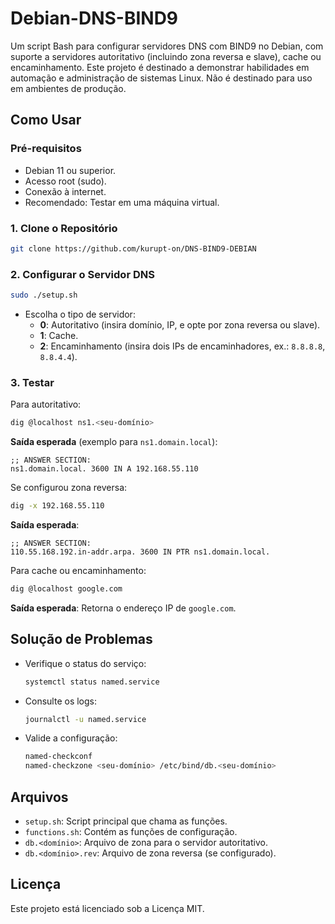 # Debian-DNS-BIND9

Um script Bash para configurar servidores DNS com BIND9 no Debian, com suporte a servidores autoritativo (incluindo zona reversa e slave), cache ou encaminhamento. Este projeto é destinado a demonstrar habilidades em automação e administração de sistemas Linux. Não é destinado para uso em ambientes de produção.

## Como Usar

### Pré-requisitos

- Debian 11 ou superior.
- Acesso root (sudo).
- Conexão à internet.
- Recomendado: Testar em uma máquina virtual.

### 1. Clone o Repositório

```bash
git clone https://github.com/kurupt-on/DNS-BIND9-DEBIAN
```

### 2. Configurar o Servidor DNS

```bash
sudo ./setup.sh
```

- Escolha o tipo de servidor:
  - **0**: Autoritativo (insira domínio, IP, e opte por zona reversa ou slave).
  - **1**: Cache.
  - **2**: Encaminhamento (insira dois IPs de encaminhadores, ex.: `8.8.8.8`, `8.8.4.4`).

### 3. Testar

Para autoritativo:

```bash
dig @localhost ns1.<seu-domínio>
```

**Saída esperada** (exemplo para `ns1.domain.local`):

```
;; ANSWER SECTION:
ns1.domain.local. 3600 IN A 192.168.55.110
```

Se configurou zona reversa:

```bash
dig -x 192.168.55.110
```

**Saída esperada**:

```
;; ANSWER SECTION:
110.55.168.192.in-addr.arpa. 3600 IN PTR ns1.domain.local.
```

Para cache ou encaminhamento:

```bash
dig @localhost google.com
```

**Saída esperada**: Retorna o endereço IP de `google.com`.

## Solução de Problemas

- Verifique o status do serviço:

  ```bash
  systemctl status named.service
  ```

- Consulte os logs:

  ```bash
  journalctl -u named.service
  ```

- Valide a configuração:

  ```bash
  named-checkconf
  named-checkzone <seu-domínio> /etc/bind/db.<seu-domínio>
  ```

## Arquivos

- `setup.sh`: Script principal que chama as funções.
- `functions.sh`: Contém as funções de configuração.
- `db.<domínio>`: Arquivo de zona para o servidor autoritativo.
- `db.<domínio>.rev`: Arquivo de zona reversa (se configurado).

## Licença

Este projeto está licenciado sob a Licença MIT.
